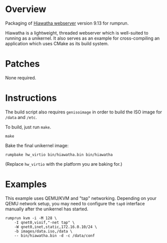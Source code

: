 Overview
========

Packaging of [Hiawatha webserver](https://www.hiawatha-webserver.org/)
version 9.13 for rumprun.

Hiawatha is a lightweight, threaded webserver which is well-suited to running
as a unikernel. It also serves as an example for cross-compiling an application
which uses CMake as its build system.

Patches
=======

None required.

Instructions
============

The build script also requires `genisoimage` in order to build the ISO image
for `/data` and `/etc`.

To build, just run `make`.

```
make
```

Bake the final unikernel image:
```
rumpbake hw_virtio bin/hiawatha.bin bin/hiawatha
```

(Replace `hw_virtio` with the platform you are baking for.)

Examples
========

This example uses QEMU/KVM and "tap" networking. Depending on your QEMU network
setup, you may need to configure the `tap0` interface manually after the
unikernel has started.

````
rumprun kvm -i -M 128 \
    -I qnet0,vioif,"-net tap" \
    -W qnet0,inet,static,172.16.0.10/24 \
    -b images/data.iso,/data \
    -- bin/hiawatha.bin -d -c /data/conf
````
